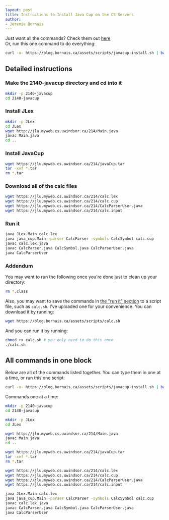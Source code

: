 ```yaml
---
layout: post
title: Instructions to Install Java Cup on the CS Servers
author:
- Jeremie Bornais
---
```


Just want all the commands? Check them out [here](#all-commands-in-one-block)  
Or, run this one command to do everything:

```bash
curl -o- https://blog.bornais.ca/assets/scripts/javacup-install.sh | bash
```

## Detailed instructions

### Make the 2140-javacup directory and cd into it

```bash
mkdir -p 2140-javacup
cd 2140-javacup
```

### Install JLex

```bash
mkdir -p JLex
cd JLex
wget http://jlu.myweb.cs.uwindsor.ca/214/Main.java
javac Main.java
cd ..
```

### Install JavaCup

```bash
wget https://jlu.myweb.cs.uwindsor.ca/214/javaCup.tar
tar -xvf *.tar
rm *.tar
```

### Download all of the calc files

```bash
wget https://jlu.myweb.cs.uwindsor.ca/214/calc.lex
wget https://jlu.myweb.cs.uwindsor.ca/214/calc.cup
wget https://jlu.myweb.cs.uwindsor.ca/214/CalcParserUser.java
wget https://jlu.myweb.cs.uwindsor.ca/214/calc.input
```

### Run it

```bash
java JLex.Main calc.lex
java java_cup.Main -parser CalcParser -symbols CalcSymbol calc.cup
javac calc.lex.java
javac CalcParser.java CalcSymbol.java CalcParserUser.java
java CalcParserUser
```

### Addendum

You may want to run the following once you're done just to clean up your directory:

```bash
rm *.class
```

Also, you may want to save the commands in [the "run it" section](#run-it) to a script file, such as `calc.sh`.
I've uploaded one for your convenience. You can download it by running:

```bash
wget https://blog.bornais.ca/assets/scripts/calc.sh
```

And you can run it by running:

```bash
chmod +x calc.sh # you only need to do this once
./calc.sh
```

## All commands in one block

Below are all of the commands listed together. You can type them in one at a time, or run this one script:

```bash
curl -o- https://blog.bornais.ca/assets/scripts/javacup-install.sh | bash
```

Commands one at a time:

```bash
mkdir -p 2140-javacup
cd 2140-javacup

mkdir -p JLex
cd JLex

wget http://jlu.myweb.cs.uwindsor.ca/214/Main.java
javac Main.java
cd ..

wget https://jlu.myweb.cs.uwindsor.ca/214/javaCup.tar
tar -xvf *.tar
rm *.tar

wget https://jlu.myweb.cs.uwindsor.ca/214/calc.lex
wget https://jlu.myweb.cs.uwindsor.ca/214/calc.cup
wget https://jlu.myweb.cs.uwindsor.ca/214/CalcParserUser.java
wget https://jlu.myweb.cs.uwindsor.ca/214/calc.input

java JLex.Main calc.lex
java java_cup.Main -parser CalcParser -symbols CalcSymbol calc.cup
javac calc.lex.java
javac CalcParser.java CalcSymbol.java CalcParserUser.java
java CalcParserUser
```
